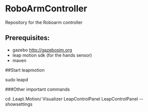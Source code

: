 # RoboArmController

Repository for the Roboarm controller

## Prerequisites:

- gazebo http://gazebosim.org
- leap motion sdk (for the hands sensor)
- maven



##Start leapmotion

sudo leapd

###Other important commands

cd .Leap\ Motion/
Visualizer
LeapControlPanel
LeapControlPanel --showsettings

